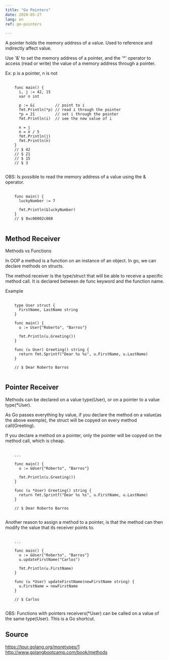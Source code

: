 ```yaml
---
title: "Go Pointers"
date: 2020-05-27
lang: en
ref: go-pointers

---
```


A pointer holds the memory address of a value. Used to reference and indirectly affect value.

Use '&' to set the memory address of a pointer, and the '*' operator to access (read or write) the value of a memory address through a pointer.

Ex: p is a pointer, n is not 

  <pre>
   <code>
    func main() {
      i, j := 42, 15
      var n int
      
      p := &i         // point to i
      fmt.Println(*p) // read i through the pointer
      *p = 21         // set i through the pointer
      fmt.Println(i)  // see the new value of i

      n = j    
      n = n / 5   
      fmt.Println(j)
      fmt.Println(n)
    }
    // $ 42
    // $ 21
    // $ 15
    // $ 3
   </code></pre>

OBS: Is possible to read the memory address of a value using the & operator.

  <pre>
   <code>
    func main() {
      luckyNumber := 7

      fmt.Println(&luckyNumber)
    }
    // $ 0xc00002c008
   </code></pre>

<h2>Method Receiver</h2>

Methods vs Functions

In OOP a method is a function on an instance of an object. In go, we can declare methods on structs.

The method receiver is the type/struct that will be able to receive a specific method call. It is declared between de func keyword and the function name.

Example

  <pre>
   <code>
    type User struct {
      FirstName, LastName string
    }

    func main() {
      u := User{"Roberto", "Barros"}

      fmt.Println(u.Greeting())
    }

    func (u User) Greeting() string {
      return fmt.Sprintf("Dear %s %s", u.FirstName, u.LastName)
    }

    // $ Dear Roberto Barros
   </code></pre>

<h2>Pointer Receiver</h2>
  
  Methods can be declared on a value type(User), or on a pointer to a value type(*User).
  
  As Go passes everything by value, if you declare the method on a value(as the above exemple), the struct will be copyed on every method call(Greeting).
  
  If you declare a method on a pointer, only the pointer will be copyed on the method call, which is cheap.

  <pre>
   <code>
    ...

    func main() {
      u := &User{"Roberto", "Barros"}

      fmt.Println(u.Greeting())
    }

    func (u *User) Greeting() string {
      return fmt.Sprintf("Dear %s %s", u.FirstName, u.LastName)
    }

    // $ Dear Roberto Barros
   </code></pre>
  
  Another reason to assign a method to a pointer, is that the method can then modify the value that its receiver points to.
  
  <pre>
   <code>
    ...

    func main() {
      u := &User{"Roberto", "Barros"}
      u.updateFirstName("Carlos")

      fmt.Println(u.FirstName)
    }

    func (u *User) updateFirstName(newFirstName string) {
      u.FirstName = newFirstName
    }

    // $ Carlos
   </code></pre>

OBS: Functions with pointers receivers(*User) can be called on a value of the same type(User). This is a Go shortcut.

<h2>Source</h2>

https://tour.golang.org/moretypes/1
http://www.golangbootcamp.com/book/methods
